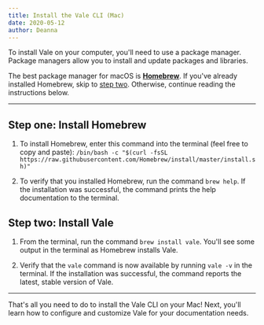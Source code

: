 ```yaml
---
title: Install the Vale CLI (Mac)
date: 2020-05-12
author: Deanna 
---
```

To install Vale on your computer, you'll need to use a package manager. Package managers allow you to install and update packages and libraries. 

The best package manager for macOS is [**Homebrew**][Homebrew link]. If you've already installed Homebrew, skip to [step two](#heading-step-two:-install-vale). Otherwise, continue reading the instructions below.

---

## Step one: Install Homebrew 

1. To install Homebrew, enter this command into the terminal (feel free to copy and paste): `/bin/bash -c "$(curl -fsSL https://raw.githubusercontent.com/Homebrew/install/master/install.sh)"`

2. To verify that you installed Homebrew, run the command `brew help`. If the installation was successful, the command prints the help documentation to the terminal.

## Step two: Install Vale 

1. From the terminal, run the command `brew install vale`. You'll see some output in the terminal as Homebrew installs Vale.

2. Verify that the `vale` command is now available by running `vale -v` in the terminal. If the installation was successful, the command reports the latest, stable version of Vale.

---

That's all you need to do to install the Vale CLI on your Mac! Next, you'll learn how to configure and customize Vale for your documentation needs. 

[Homebrew link]: https://brew.sh/
